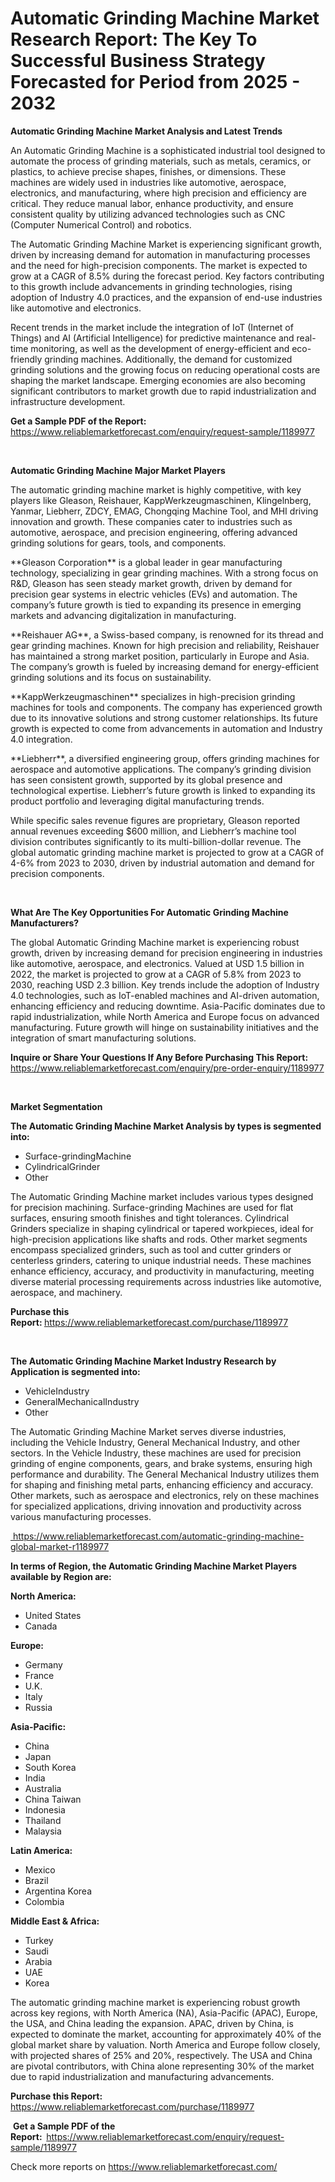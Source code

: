 <p><h1>Automatic Grinding Machine Market Research Report: The Key To Successful Business Strategy Forecasted for Period from 2025 - 2032</h1></p><p><strong>Automatic Grinding Machine Market Analysis and Latest Trends</strong></p>
<p><p>An Automatic Grinding Machine is a sophisticated industrial tool designed to automate the process of grinding materials, such as metals, ceramics, or plastics, to achieve precise shapes, finishes, or dimensions. These machines are widely used in industries like automotive, aerospace, electronics, and manufacturing, where high precision and efficiency are critical. They reduce manual labor, enhance productivity, and ensure consistent quality by utilizing advanced technologies such as CNC (Computer Numerical Control) and robotics.</p><p>The Automatic Grinding Machine Market is experiencing significant growth, driven by increasing demand for automation in manufacturing processes and the need for high-precision components. The market is expected to grow at a CAGR of 8.5% during the forecast period. Key factors contributing to this growth include advancements in grinding technologies, rising adoption of Industry 4.0 practices, and the expansion of end-use industries like automotive and electronics.</p><p>Recent trends in the market include the integration of IoT (Internet of Things) and AI (Artificial Intelligence) for predictive maintenance and real-time monitoring, as well as the development of energy-efficient and eco-friendly grinding machines. Additionally, the demand for customized grinding solutions and the growing focus on reducing operational costs are shaping the market landscape. Emerging economies are also becoming significant contributors to market growth due to rapid industrialization and infrastructure development.</p></p>
<p><strong>Get a Sample PDF of the Report:&nbsp;</strong> <a href="https://www.reliablemarketforecast.com/enquiry/request-sample/1189977?utm_campaign=1102&utm_medium=2&utm_source=Github&utm_content=ia&utm_term=21012025&utm_id=automatic-grinding-machine">https://www.reliablemarketforecast.com/enquiry/request-sample/1189977</a></p>
<p>&nbsp;</p>
<p><strong>Automatic Grinding Machine Major Market Players</strong></p>
<p><p>The automatic grinding machine market is highly competitive, with key players like Gleason, Reishauer, KappWerkzeugmaschinen, Klingelnberg, Yanmar, Liebherr, ZDCY, EMAG, Chongqing Machine Tool, and MHI driving innovation and growth. These companies cater to industries such as automotive, aerospace, and precision engineering, offering advanced grinding solutions for gears, tools, and components.</p><p>**Gleason Corporation** is a global leader in gear manufacturing technology, specializing in gear grinding machines. With a strong focus on R&D, Gleason has seen steady market growth, driven by demand for precision gear systems in electric vehicles (EVs) and automation. The company’s future growth is tied to expanding its presence in emerging markets and advancing digitalization in manufacturing.</p><p>**Reishauer AG**, a Swiss-based company, is renowned for its thread and gear grinding machines. Known for high precision and reliability, Reishauer has maintained a strong market position, particularly in Europe and Asia. The company’s growth is fueled by increasing demand for energy-efficient grinding solutions and its focus on sustainability.</p><p>**KappWerkzeugmaschinen** specializes in high-precision grinding machines for tools and components. The company has experienced growth due to its innovative solutions and strong customer relationships. Its future growth is expected to come from advancements in automation and Industry 4.0 integration.</p><p>**Liebherr**, a diversified engineering group, offers grinding machines for aerospace and automotive applications. The company’s grinding division has seen consistent growth, supported by its global presence and technological expertise. Liebherr’s future growth is linked to expanding its product portfolio and leveraging digital manufacturing trends.</p><p>While specific sales revenue figures are proprietary, Gleason reported annual revenues exceeding $600 million, and Liebherr’s machine tool division contributes significantly to its multi-billion-dollar revenue. The global automatic grinding machine market is projected to grow at a CAGR of 4-6% from 2023 to 2030, driven by industrial automation and demand for precision components.</p></p>
<p>&nbsp;</p>
<p><strong>What Are The Key Opportunities For Automatic Grinding Machine Manufacturers?</strong></p>
<p><p>The global Automatic Grinding Machine market is experiencing robust growth, driven by increasing demand for precision engineering in industries like automotive, aerospace, and electronics. Valued at USD 1.5 billion in 2022, the market is projected to grow at a CAGR of 5.8% from 2023 to 2030, reaching USD 2.3 billion. Key trends include the adoption of Industry 4.0 technologies, such as IoT-enabled machines and AI-driven automation, enhancing efficiency and reducing downtime. Asia-Pacific dominates due to rapid industrialization, while North America and Europe focus on advanced manufacturing. Future growth will hinge on sustainability initiatives and the integration of smart manufacturing solutions.</p></p>
<p><strong>Inquire or Share Your Questions If Any Before Purchasing This Report:</strong> <a href="https://www.reliablemarketforecast.com/enquiry/pre-order-enquiry/1189977?utm_campaign=1102&utm_medium=2&utm_source=Github&utm_content=ia&utm_term=21012025&utm_id=automatic-grinding-machine">https://www.reliablemarketforecast.com/enquiry/pre-order-enquiry/1189977</a></p>
<p>&nbsp;</p>
<p><strong>Market Segmentation</strong></p>
<p><strong>The Automatic Grinding Machine Market Analysis by types is segmented into:</strong></p>
<p><ul><li>Surface-grindingMachine</li><li>CylindricalGrinder</li><li>Other</li></ul></p>
<p><p>The Automatic Grinding Machine market includes various types designed for precision machining. Surface-grinding Machines are used for flat surfaces, ensuring smooth finishes and tight tolerances. Cylindrical Grinders specialize in shaping cylindrical or tapered workpieces, ideal for high-precision applications like shafts and rods. Other market segments encompass specialized grinders, such as tool and cutter grinders or centerless grinders, catering to unique industrial needs. These machines enhance efficiency, accuracy, and productivity in manufacturing, meeting diverse material processing requirements across industries like automotive, aerospace, and machinery.</p></p>
<p><strong>Purchase this Report:&nbsp;</strong><a href="https://www.reliablemarketforecast.com/purchase/1189977?utm_campaign=1102&utm_medium=2&utm_source=Github&utm_content=ia&utm_term=21012025&utm_id=automatic-grinding-machine">https://www.reliablemarketforecast.com/purchase/1189977</a></p>
<p>&nbsp;</p>
<p><strong>The Automatic Grinding Machine Market Industry Research by Application is segmented into:</strong></p>
<p><ul><li>VehicleIndustry</li><li>GeneralMechanicalIndustry</li><li>Other</li></ul></p>
<p><p>The Automatic Grinding Machine Market serves diverse industries, including the Vehicle Industry, General Mechanical Industry, and other sectors. In the Vehicle Industry, these machines are used for precision grinding of engine components, gears, and brake systems, ensuring high performance and durability. The General Mechanical Industry utilizes them for shaping and finishing metal parts, enhancing efficiency and accuracy. Other markets, such as aerospace and electronics, rely on these machines for specialized applications, driving innovation and productivity across various manufacturing processes.</p></p>
<p><a href="https://www.reliablemarketforecast.com/automatic-grinding-machine-global-market-r1189977?utm_campaign=1102&utm_medium=2&utm_source=Github&utm_content=ia&utm_term=21012025&utm_id=automatic-grinding-machine">&nbsp;https://www.reliablemarketforecast.com/automatic-grinding-machine-global-market-r1189977</a></p>
<p><strong>In terms of Region, the Automatic Grinding Machine Market Players available by Region are:</strong></p>
<p>
    <p> <strong> North America: </strong>
        <ul>
            <li>United States</li>
            <li>Canada</li>
        </ul>
        </p> 
    <p> <strong> Europe: </strong>
        <ul>
            <li>Germany</li>
            <li>France</li>
            <li>U.K.</li>
            <li>Italy</li>
            <li>Russia</li>
        </ul>
        </p> 
    <p> <strong> Asia-Pacific: </strong>
        <ul>
            <li>China</li>
            <li>Japan</li>
            <li>South Korea</li>
            <li>India</li>
            <li>Australia</li>
            <li>China Taiwan</li>
            <li>Indonesia</li>
            <li>Thailand</li>
            <li>Malaysia</li>
        </ul>
        </p> 
    <p> <strong> Latin America: </strong>
        <ul>
            <li>Mexico</li>
            <li>Brazil</li>
            <li>Argentina Korea</li>
            <li>Colombia</li>
        </ul>
        </p> 
    <p> <strong> Middle East & Africa: </strong>
        <ul>
            <li>Turkey</li>
            <li>Saudi</li>
            <li>Arabia</li>
            <li>UAE</li>
            <li>Korea</li>
        </ul>
    </p>
    </p>
<p><p>The automatic grinding machine market is experiencing robust growth across key regions, with North America (NA), Asia-Pacific (APAC), Europe, the USA, and China leading the expansion. APAC, driven by China, is expected to dominate the market, accounting for approximately 40% of the global market share by valuation. North America and Europe follow closely, with projected shares of 25% and 20%, respectively. The USA and China are pivotal contributors, with China alone representing 30% of the market due to rapid industrialization and manufacturing advancements.</p></p>
<p><strong>Purchase this Report: </strong><a href="https://www.reliablemarketforecast.com/purchase/1189977?utm_campaign=1102&utm_medium=2&utm_source=Github&utm_content=ia&utm_term=21012025&utm_id=automatic-grinding-machine">https://www.reliablemarketforecast.com/purchase/1189977</a></p>
<p>&nbsp;<strong>Get a Sample PDF of the Report:&nbsp;&nbsp;</strong><a href="https://www.reliablemarketforecast.com/enquiry/request-sample/1189977?utm_campaign=1102&utm_medium=2&utm_source=Github&utm_content=ia&utm_term=21012025&utm_id=automatic-grinding-machine">https://www.reliablemarketforecast.com/enquiry/request-sample/1189977</a></p>
<p><strong></strong></p>
<p>Check more reports on <a href="https://www.reliablemarketforecast.com/?utm_campaign=1102&utm_medium=2&utm_source=Github&utm_content=ia&utm_term=21012025&utm_id=automatic-grinding-machine">https://www.reliablemarketforecast.com/</a></p>